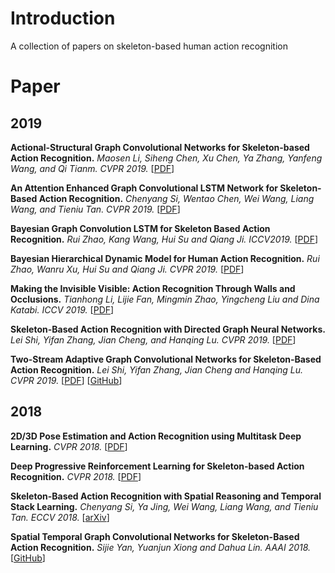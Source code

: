 # Introduction

A collection of papers on skeleton-based human action recognition

# Paper

## 2019

**Actional-Structural Graph Convolutional Networks for Skeleton-based Action Recognition.** *Maosen Li, Siheng Chen, Xu Chen, Ya Zhang, Yanfeng Wang, and Qi Tianm. CVPR 2019.* [[PDF](http://openaccess.thecvf.com/content_CVPR_2019/papers/Li_Actional-Structural_Graph_Convolutional_Networks_for_Skeleton-Based_Action_Recognition_CVPR_2019_paper.pdf)]

**An Attention Enhanced Graph Convolutional LSTM Network for Skeleton-Based Action Recognition.** *Chenyang Si, Wentao Chen, Wei Wang, Liang Wang, and Tieniu Tan. CVPR 2019.* [[PDF](http://openaccess.thecvf.com/content_CVPR_2019/papers/Si_An_Attention_Enhanced_Graph_Convolutional_LSTM_Network_for_Skeleton-Based_Action_CVPR_2019_paper.pdf)]

**Bayesian Graph Convolution LSTM for Skeleton Based Action Recognition.** *Rui Zhao, Kang Wang, Hui Su and Qiang Ji. ICCV2019.* [[PDF](http://openaccess.thecvf.com/content_ICCV_2019/papers/Zhao_Bayesian_Graph_Convolution_LSTM_for_Skeleton_Based_Action_Recognition_ICCV_2019_paper.pdf)]

**Bayesian Hierarchical Dynamic Model for Human Action Recognition.** *Rui Zhao, Wanru Xu, Hui Su and Qiang Ji. CVPR 2019.* [[PDF](http://openaccess.thecvf.com/content_CVPR_2019/papers/Zhao_Bayesian_Hierarchical_Dynamic_Model_for_Human_Action_Recognition_CVPR_2019_paper.pdf)]

**Making the Invisible Visible: Action Recognition Through Walls and Occlusions.**  *Tianhong Li, Lijie Fan, Mingmin Zhao, Yingcheng Liu and Dina Katabi. ICCV 2019.* [[PDF](http://openaccess.thecvf.com/content_ICCV_2019/papers/Li_Making_the_Invisible_Visible_Action_Recognition_Through_Walls_and_Occlusions_ICCV_2019_paper.pdf)]

**Skeleton-Based Action Recognition with Directed Graph Neural Networks.** *Lei Shi, Yifan Zhang, Jian Cheng, and Hanqing Lu. CVPR 2019.* [[PDF](http://openaccess.thecvf.com/content_CVPR_2019/papers/Shi_Skeleton-Based_Action_Recognition_With_Directed_Graph_Neural_Networks_CVPR_2019_paper.pdf)]

**Two-Stream Adaptive Graph Convolutional Networks for Skeleton-Based Action Recognition.** *Lei Shi, Yifan Zhang, Jian Cheng and Hanqing Lu. CVPR 2019.*  [[PDF](http://openaccess.thecvf.com/content_CVPR_2019/papers/Shi_Skeleton-Based_Action_Recognition_With_Directed_Graph_Neural_Networks_CVPR_2019_paper.pdf)] [[GitHub](https://github.com/lshiwjx/2s-AGCN)]

## 2018

**2D/3D Pose Estimation and Action Recognition using Multitask Deep Learning.** *CVPR 2018.* [[PDF](http://openaccess.thecvf.com/content_cvpr_2018/papers/Luvizon_2D3D_Pose_Estimation_CVPR_2018_paper.pdf)]

**Deep Progressive Reinforcement Learning for Skeleton-based Action Recognition.** *CVPR 2018.* [[PDF](http://openaccess.thecvf.com/content_cvpr_2018/papers/Tang_Deep_Progressive_Reinforcement_CVPR_2018_paper.pdf)]

**Skeleton-Based Action Recognition with Spatial Reasoning and Temporal Stack Learning.** *Chenyang Si, Ya Jing, Wei Wang, Liang Wang, and Tieniu Tan. ECCV 2018.* [[arXiv](https://arxiv.org/abs/1805.02335v2)]

**Spatial Temporal Graph Convolutional Networks for Skeleton-Based Action Recognition.** *Sijie Yan, Yuanjun Xiong and Dahua Lin. AAAI 2018.*  [[GitHub](https://github.com/open-mmlab/mmskeleton)]
